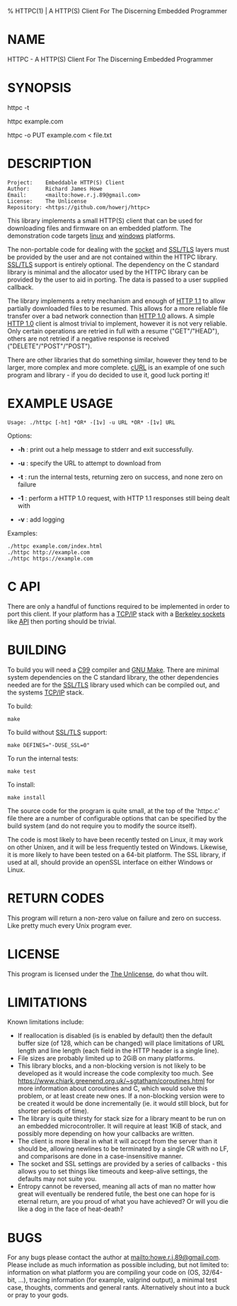 % HTTPC(1) | A HTTP(S) Client For The Discerning Embedded Programmer

# NAME

HTTPC - A HTTP(S) Client For The Discerning Embedded Programmer

# SYNOPSIS

httpc -t

httpc example.com

httpc -o PUT example.com < file.txt

# DESCRIPTION

	Project:    Embeddable HTTP(S) Client
	Author:     Richard James Howe
	Email:      <mailto:howe.r.j.89@gmail.com>
	License:    The Unlicense
	Repository: <https://github.com/howerj/httpc>

This library implements a small HTTP(S) client that can be used for downloading files 
and firmware on an embedded platform. The demonstration code targets [linux][] and 
[windows][] platforms.

The non-portable code for dealing with the [socket][] and [SSL/TLS][] layers must be
provided by the user and are not contained within the HTTPC library.
[SSL/TLS][] support is entirely optional.  The dependency on the C standard library 
is minimal and the allocator used by the HTTPC library can be provided by the 
user to aid in porting. The data is passed to a user supplied callback.

The library implements a retry mechanism and enough of [HTTP 1.1][] to allow
partially downloaded files to be resumed. This allows for a more reliable file
transfer over a bad network connection than [HTTP 1.0][] allows. A simple 
[HTTP 1.0][] client is almost trivial to implement, however it is not very
reliable. Only certain operations are retried in full with a resume
("GET"/"HEAD"), others are not retried if a negative response is received
("DELETE"/"POST"/"POST").

There are other libraries that do something similar, however they tend to be
larger, more complex and more complete. [cURL][] is an example of one such
program and library - if you do decided to use it, good luck porting it!

# EXAMPLE USAGE

	Usage: ./httpc [-ht] *OR* -[1v] -u URL *OR* -[1v] URL

Options:

* **-h** : print out a help message to stderr and exit successfully.

* **-u** : specify the URL to attempt to download from

* **-t** : run the internal tests, returning zero on success, and none zero on failure

* **-1** : perform a HTTP 1.0 request, with HTTP 1.1 responses still being dealt with

* **-v** : add logging

Examples:

	./httpc example.com/index.html
	./httpc http://example.com
	./httpc https://example.com


# C API

There are only a handful of functions required to be implemented in order to
port this client. If your platform has a [TCP/IP][] stack with a 
[Berkeley sockets][] like [API][] then porting should be trivial.

# BUILDING

To build you will need a [C99][] compiler and [GNU Make][]. There are minimal
system dependencies on the C standard library, the other dependencies needed
are for the [SSL/TLS][] library used which can be compiled out, and the systems
[TCP/IP][] stack.

To build:

	make

To build without [SSL/TLS][] support:

	make DEFINES="-DUSE_SSL=0"

To run the internal tests:

	make test

To install:

	make install

The source code for the program is quite small, at the top of the 'httpc.c'
file there are a number of configurable options that can be specified by the
build system (and do not require you to modify the source itself).

The code is most likely to have been recently tested on Linux, it may work on
other Unixen, and it will be less frequently tested on Windows. Likewise, it is
more likely to have been tested on a 64-bit platform. The SSL library, if used
at all, should provide an openSSL interface on either Windows or Linux.

# RETURN CODES

This program will return a non-zero value on failure and zero on success. Like
pretty much every Unix program ever.

# LICENSE

This program is licensed under the [The Unlicense][], do what thou wilt.

# LIMITATIONS

Known limitations include:

* If reallocation is disabled (is is enabled by default) then the default
  buffer size (of 128, which can be changed) will place limitations of URL
  length and line length (each field in the HTTP header is a single line).
* File sizes are probably limited up to 2GiB on many platforms.
* This library blocks, and a non-blocking version is not likely to be
  developed as it would increase the code complexity too much. See
  <https://www.chiark.greenend.org.uk/~sgtatham/coroutines.html> for more
  information about coroutines and C, which would solve this problem, or at
  least create new ones. If a non-blocking version were to be created it
  would be done incrementally (ie. it would still block, but for shorter
  periods of time).
* The library is quite thirsty for stack size for a library meant to be run on
  an embedded microcontroller. It will require at least 1KiB of stack, and
  possibly more depending on how your callbacks are written.
* The client is more liberal in what it will accept from the server than it
  should be, allowing newlines to be terminated by a single CR with no LF, and
  comparisons are done in a case-insensitive manner.
* The socket and SSL settings are provided by a series of callbacks - this
  allows you to set things like timeouts and keep-alive settings, the defaults
  may not suite you.
* Entropy cannot be reversed, meaning all acts of man no matter how great will 
  eventually be rendered futile, the best one can hope for is eternal return, 
  are you proud of what you have achieved? Or will you die like a dog in the
  face of heat-death?

# BUGS

For any bugs please contact the author at <mailto:howe.r.j.89@gmail.com>.
Please include as much information as possible including, but not limited to:
information on what platform you are compiling your code on (OS, 32/64-bit,
...), tracing information (for example, valgrind output), a minimal test 
case, thoughts, comments and general rants. Alternatively shout into a buck or
pray to your gods.

[linux]: https://www.linux.org/
[windows]: https://www.microsoft.com/en-gb/windows
[socket]: https://en.wikipedia.org/wiki/Network_socket
[SSL/TLS]: https://en.wikipedia.org/wiki/Transport_Layer_Security
[GNU Make]: https://www.gnu.org/software/make/
[C99]: https://en.wikipedia.org/wiki/C99
[gcc]: https://gcc.gnu.org/
[The Unlicense]: https://unlicense.org/
[HTTP 1.1]: https://www.w3.org/Protocols/rfc2616/rfc2616.html
[HTTP 1.0]: https://www.w3.org/Protocols/HTTP/1.0/spec.html
[Berkeley sockets]: https://en.wikipedia.org/wiki/Berkeley_sockets
[TCP/IP]: https://en.wikipedia.org/wiki/Internet_protocol_suite
[API]: https://en.wikipedia.org/wiki/Application_programming_interface
[cURL]: https://curl.haxx.se/
[netcat]: https://en.wikipedia.org/wiki/Netcat
[ntp]: https://en.wikipedia.org/wiki/Network_Time_Protocol
[dns]: https://en.wikipedia.org/wiki/Domain_Name_System
